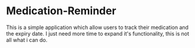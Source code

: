 # Medication-Reminder
This is a simple application which allow users to track their medication and the expiry date. I just need more time to expand it's functionality, this is
not all what i can do.
